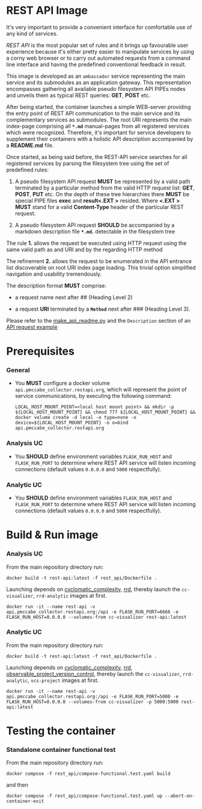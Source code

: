 # REST API Image

It's very important to provide a convenient interface for comfortable use of any kind of services.

*REST API* is the most popular set of rules and it brings up favourable user experience because it's either pretty easier to manipulate services by using a corny web browser or to carry out automated requests from a command line interface and having the predefined conventional feedback in result.

This image is developed as an `ambassador` service representing the main service and its submodules as an application gateway. This representation encompasses gathering all available pseudo filesystem API PIPEs nodes and unveils them as typical REST queries: **GET**, **POST** etc.

After being started, the container launches a simple WEB-server providing the entry point of REST API communication to the main service and its complementary services as submodules.
The root URI represents the main index-page comprising all **`*.md`** manual-pages from all registered services which were recognized. Therefore, it's important for service developers to supplement their containers with a holistic API description accompanied by a **README.md** file.

Once started, as being said before, the REST-API service searches for all registered services by parsing the filesystem tree using the set of predefined rules:

1. A pseudo filesystem API request **MUST** be represented by a valid path terminated by a particular method from the valid HTTP request list: **GET**, **POST**, **PUT** etc. On the depth of these tree hierarchies there **MUST** be special PIPE files **exec** and **result<.EXT >** resided. Where **<.EXT >** **MUST** stand for a valid **Content-Type** header of the particular REST request.

2. A pseudo filesystem API request **SHOULD** be accompanied by a markdown description file **`*.md`.** detectable in the filesystem tree

The rule **1.** allows the request be executed using HTTP request using the same valid path as and URI and by the regarding HTTP method

The refinement **2.** allows the request to be enumerated in the API entrance list discoverable on root URI index page loading. This trivial option simplified navigation and usability tremendously.

The description format **MUST** comprise:

* a request name next after ## (Heading Level 2)

* a request **URI** terminated by a **`Method`** next after ### (Heading Level 3).

Please refer to the [make_api_readme.py](../../cyclomatic_complexity/make_api_readme.py) and  the `Description` section of an [API request example](../../API/watch_list.json)


# Prerequisites

### General

- You **MUST** configure a docker volume `api.pmccabe_collector.restapi.org`, which will represent the point of service communications, by executing the following command:

    `LOCAL_HOST_MOUNT_POINT=<local host mount point> && mkdir -p ${LOCAL_HOST_MOUNT_POINT} && chmod 777 ${LOCAL_HOST_MOUNT_POINT} && docker volume create -d local -o type=none -o device=${LOCAL_HOST_MOUNT_POINT} -o o=bind api.pmccabe_collector.restapi.org`

### Analysis UC

- You **SHOULD** define environment variables `FLASK_RUN_HOST` and `FLASK_RUN_PORT` to determine where REST API service will listen incoming connections (default values `0.0.0.0` and `5000` respectfully).

### Analytic UC

- You **SHOULD** define environment variables `FLASK_RUN_HOST` and `FLASK_RUN_PORT` to determine where REST API service will listen incoming connections (default values `0.0.0.0` and `5000` respectfully).


# Build & Run image

### Analysis UC

From the main repository directory run:

`docker build -t rest-api:latest -f rest_api/Dockerfile .`

Launching depends on [cyclomatic_complexity](../cyclomatic_complexity), [rrd](../rrd), thereby launch the `cc-visualizer`, `rrd-analytic` images at first.

`docker run -it --name rest-api -v api.pmccabe_collector.restapi.org:/api -e FLASK_RUN_PORT=6666 -e FLASK_RUN_HOST=0.0.0.0 --volumes-from cc-visualizer rest-api:latest`


### Analytic UC

From the main repository directory run:

`docker build -t rest-api:latest -f rest_api/Dockerfile .`

Launching depends on [cyclomatic_complexity](../cyclomatic_complexity), [rrd](../rrd), [observable_project_version_control](../observable_project_version_control), thereby launch the `cc-visualizer`, `rrd-analytic`, `vcs-project` images at first.

`docker run -it --name rest-api -v api.pmccabe_collector.restapi.org:/api -e FLASK_RUN_PORT=5000 -e FLASK_RUN_HOST=0.0.0.0 --volumes-from cc-visualizer -p 5000:5000 rest-api:latest`

# Testing the container

### Standalone container functional test

From the main repository directory run:

`docker compose -f rest_api/compose-functional.test.yaml build`

and then

`docker compose -f rest_api/compose-functional.test.yaml up --abort-on-container-exit`
